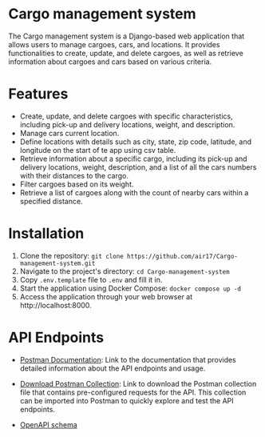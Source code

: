 # Cargo management system

The Cargo management system is a Django-based web application that allows users to manage cargoes, cars, and locations. It provides functionalities to create, update, and delete cargoes, as well as retrieve information about cargoes and cars based on various criteria.

# Features

- Create, update, and delete cargoes with specific characteristics, including pick-up and delivery locations, weight, and description.
- Manage cars current location.
- Define locations with details such as city, state, zip code, latitude, and longitude on the start of te app using csv table.
- Retrieve information about a specific cargo, including its pick-up and delivery locations, weight, description, and a list of all the cars numbers with their distances to the cargo.
- Filter cargoes based on its weight.
- Retrieve a list of cargoes along with the count of nearby cars within a specified distance.

# Installation

1. Clone the repository: `git clone https://github.com/air17/Cargo-management-system.git`
2. Navigate to the project's directory: `cd Cargo-management-system`
3. Copy `.env.template` file to `.env` and fill it in.
4. Start the application using Docker Compose: `docker compose up -d`
5. Access the application through your web browser at http://localhost:8000.

# API Endpoints

- [Postman Documentation](https://documenter.getpostman.com/view/24517363/2s93m7WMiw): Link to the documentation that provides detailed information about the API endpoints and usage.

- [Download Postman Collection](https://raw.githubusercontent.com/air17/Cargo-management-system/master/Cargo_system.postman_collection.json): Link to download the Postman collection file that contains pre-configured requests for the API. This collection can be imported into Postman to quickly explore and test the API endpoints.

- [OpenAPI schema](https://github.com/air17/Cargo-management-system/blob/master/freight_car_locator/openapi-schema.yml)
